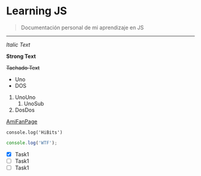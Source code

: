 # Learning JS
> Documentación personal de mi aprendizaje en JS

<!-- EMPIEZA SECCION LEARN MD -->
---
<!-- Texto Italica -->
*Italic Text*

**Strong Text**

~~Tachado Text~~

<!-- UL -->
* Uno
* DOS

1. UnoUno
    1. UnoSub
2. DosDos

[AmiFanPage](www.google.com)

<!-- Porcio de Codigo -->

`console.log('HiBits')`

```javascript 
console.log('WTF'); 
```

<!-- ![visual studio code logo](https://upload.wikimedia.org/wikipedia/commons/thumb/9/9a/Visual_Studio_Code_1.35_icon.svg/2048px-Visual_Studio_Code_1.35_icon.svg.png "VSCODE") -->

<!-- Esto Solo funciona en Git? -->
<!-- TODO MD -->
* [X] Task1
* [ ] Task1
* [ ] Task1

<!-- TERMINA SECCION LEARN MD -->


<!--  -->